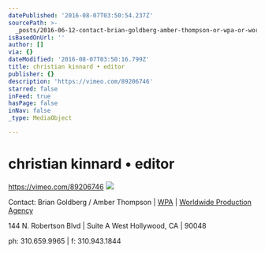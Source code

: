 ```yaml
---
datePublished: '2016-08-07T03:50:54.237Z'
sourcePath: >-
  _posts/2016-06-12-contact-brian-goldberg-amber-thompson-or-wpa-or-worldwide-p.md
isBasedOnUrl: ''
author: []
via: {}
dateModified: '2016-08-07T03:50:16.799Z'
title: christian kinnard • editor
publisher: {}
description: 'https://vimeo.com/89206746'
starred: false
inFeed: true
hasPage: false
inNav: false
_type: MediaObject

---
```

# christian kinnard • editor

https://vimeo.com/89206746
![](https://the-grid-user-content.s3-us-west-2.amazonaws.com/453f9a5c-1dfc-4e95-859e-953dd5691cc0.jpg)

Contact: Brian Goldberg / Amber Thompson | [WPA][0] | [Worldwide Production Agency][0]

144 N. Robertson Blvd | Suite A West Hollywood, CA | 90048

ph: 310.659.9965 | f: 310.943.1844

[0]: http://wp-a.com/